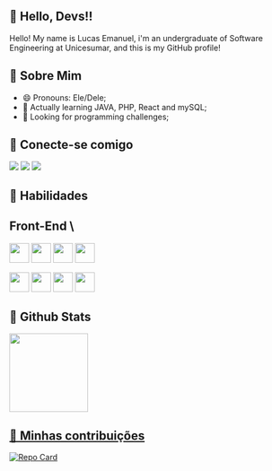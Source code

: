 ## 👋 Hello, Devs!!

Hello! My name is Lucas Emanuel, i'm an undergraduate of Software Engineering at Unicesumar, and this is my GitHub profile!


## 💭 Sobre Mim
- 😄 Pronouns: Ele/Dele;
- 🌱 Actually learning JAVA, PHP, React and mySQL;
- 👯 Looking for programming challenges;


## 📶 Conecte-se comigo
<a href="https://www.linkedin.com/in/lucas-gon%C3%A7alves-0b581921b?lipi=urn%3Ali%3Apage%3Ad_flagship3_profile_view_base_contact_details%3B0RD8DF6PRfSbZhAhGqKKCQ%3D%3D" target="_blank"><img loading="lazy" src="https://img.shields.io/badge/-LinkedIn-%230077B5?style=for-the-badge&logo=linkedin&logoColor=white" target="_blank"></a> 
<a href = "mailto:lucasemanuel.gon@gmail.com"><img loading="lazy" src="https://img.shields.io/badge/Gmail-D14836?style=for-the-badge&logo=gmail&logoColor=white" target="_blank"></a>
<a href="https://instagram.com/e_lucaz_" target="_blank"><img loading="lazy" src="https://img.shields.io/badge/-Instagram-%23E4405F?style=for-the-badge&logo=instagram&logoColor=white" target="_blank"></a>

## 📝 Habilidades

## Front-End \
<img src="https://cdn.jsdelivr.net/gh/devicons/devicon@latest/icons/html5/html5-original.svg"
height=35 width=35 />
<img src="https://cdn.jsdelivr.net/gh/devicons/devicon@latest/icons/css3/css3-original.svg" 
height=35 width=35 />
<img src="https://cdn.jsdelivr.net/gh/devicons/devicon@latest/icons/cplusplus/cplusplus-original.svg" 
height=35 width= 35 />
<img src="https://cdn.jsdelivr.net/gh/devicons/devicon@latest/icons/android/android-plain.svg"
height=35 width=35 />

<img src="https://cdn.jsdelivr.net/gh/devicons/devicon@latest/icons/git/git-original.svg" 
height=35 width=35 />
<img src="https://cdn.jsdelivr.net/gh/devicons/devicon@latest/icons/javascript/javascript-original.svg" 
height=35 width=35 />
<img src="https://cdn.jsdelivr.net/gh/devicons/devicon@latest/icons/notion/notion-original.svg" 
height=35 width=35 />
<img src="https://cdn.jsdelivr.net/gh/devicons/devicon@latest/icons/windows11/windows11-original.svg" 
heigth=35 width=35 />
          
          
          
          
          
## 🌟 Github Stats

<a href="https://github.com/Lucas-G0">
<img loading="lazy" height="140em" src="https://github-readme-stats.vercel.app/api/top-langs/?username=Lucas-G0&layout=compact&langs_count=7&theme=dracula"/>

## 🧭 Minhas contribuições
[![Repo Card](https://github-readme-stats.vercel.app/api/pin/?username=Lucas-G0&repo=dio-lab-open-source&bg_color=FFF&border_color=30A3DC&show_icons=true&icon_color=30A3DC&title_color=E94D5F&text_color=000)](https://github.com/Lucas-G0/dio-lab-open-source)
